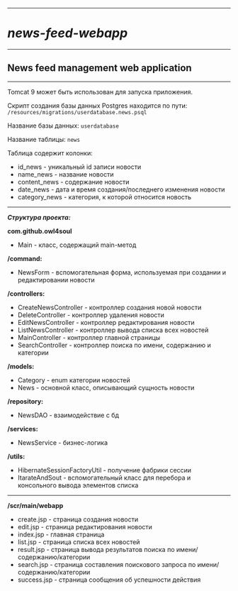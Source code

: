 ***
***<h1>news-feed-webapp</h1>***
***
**<h2>News feed management web application</h2>**
***

Tomcat 9 может быть использован для запуска приложения.

Скрипт создания базы данных Postgres находится по пути: 
`/resources/migrations/userdatabase.news.psql`

Название базы данных: `userdatabase`

Название таблицы: `news`

Таблица содержит колонки:
* id_news - уникальный id записи новости
* name_news - название новости
* content_news - содержание новости 
* date_news - дата и время создания/последнего изменения новости
* category_news - категория, к которой относится новость

***
 ***Структура проекта:***
 
**com.github.owl4soul**
* Main - класс, содержащий main-метод

**/command:**
* NewsForm - вспомогательная форма, используемая при создании и редактировании новости

**/controllers:**
* CreateNewsController - контроллер создания новой новости
* DeleteController - контроллер удаления новости
* EditNewsController - контроллер редактирования новости
* ListNewsController - контроллер вывода списка всех новостей
* MainController - контроллер главной страницы
* SearchController - контроллер поиска по имени, содержанию и категории

**/models:**
* Category - enum категории новостей
* News - основной класс, описывающий сущность новости

**/repository:**
* NewsDAO - взаимодействие с бд

**/services:**
* NewsService - бизнес-логика

**/utils:**
* HibernateSessionFactoryUtil - получение фабрики сессии
* ItarateAndSout - вспомогательный класс для перебора и консольного вывода элементов списка
___
**/scr/main/webapp**
* create.jsp - страница создания новости
* edit.jsp - страница редактирования новости
* index.jsp - главная страница
* list.jsp - страница списка всех новостей
* result.jsp - страница вывода результатов поиска по имени/содержанию/категории
* search.jsp - страница составления поискового запроса по имени/содержанию/категории
* success.jsp - страница сообщения об успешности действия

